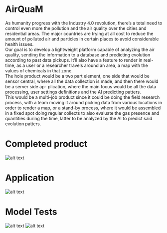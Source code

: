 # AirQuaM
  As humanity progress with the Industry 4.0 revolution, there’s a total need to
control even more the pollution and the air quality over the cities and residential areas.
The major countries are trying at all cost to reduce the amount of polluted air and
particles in certain places to avoid considerable health issues.  
  Our goal is to develop a lightweight platform capable of analyzing the air quality,
sending the information to a database and predicting evolution according to past data
pickups. It’ll also have a feature to render in real-time, as a user or a researcher travels
around an area, a map with the values of chemicals in that zone.  
  The hole product would be a two part element, one side that would be sensor
central, where all the data collection is made, and then there would be a server side ap-
plication, where the main focus would be all the data processing, user settings definitions
and the AI predicting patters.  
  This would be a multi-job product since it could be doing the field research process,
with a team moving it around picking data from various locations in order to render a
map, or a stand-by process, where it would be assembled in a fixed spot doing regular
collects to also evaluate the gas presence and quantities during the time, latter to be
analyzed by the AI to predict said evolution patters.  

# Completed product
![alt text](https://i.imgur.com/36WAt38.jpg)

# Application
![alt text](https://i.imgur.com/MuCMGxX.png)

# Model Tests
![alt text](https://i.imgur.com/7fHULgy.png)
![alt text](https://i.imgur.com/4NPrPU0.png)
